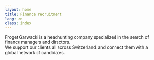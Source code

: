 ```yaml
---
layout: home
title: Finance recruitment
lang: en
class: index
---
```


Froget Garwacki is a headhunting company specialized in the search of
finance managers and directors.<br/>
 We support our clients all across
 Switzerland, and connect them with a global network of candidates.
